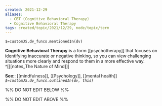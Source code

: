 ```yaml
---
created: 2021-12-29 
aliases:
  - CBT (Cognitive Behavioral Therapy)
  - Cognitive Behavioral Therapy
tags: created/topic/2021/12/29, node/topic/term
---
```

`$=customJS.dv_funcs.mentionedIn(dv)`

**Cognitive Behavioral Therapy** is a
form [[psychotherapy]] that focuses on identifying inaccurate or negative thinking, so you can view challenging situations more clearly and respond to them in a more effective way.
 ^[[[notes_The Nature of Mind]]]

**See**:: [[mindfulness]], [[Psychology]], [[mental health]]
*`$=customJS.dv_funcs.outlinedIn(dv, this)`*

%% DO NOT EDIT BELOW %%

%% DO NOT EDIT ABOVE %%
